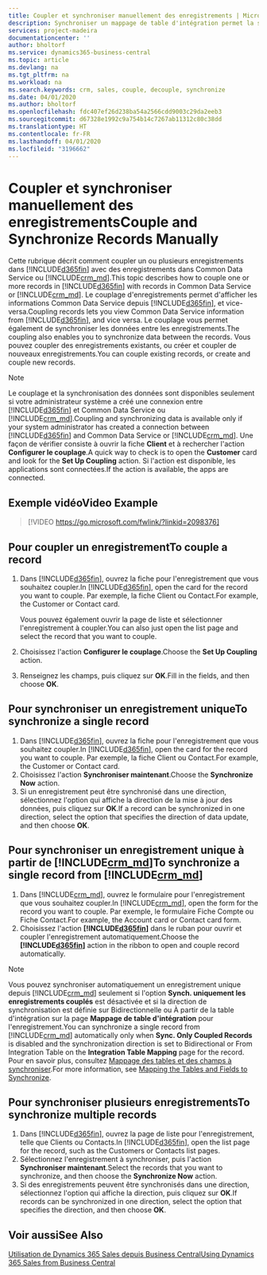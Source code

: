 ```yaml
---
title: Coupler et synchroniser manuellement des enregistrements | Microsoft Docs
description: Synchroniser un mappage de table d'intégration permet la synchronisation des données dans tous les enregistrements dans une table de Business Central ainsi que de l'entité Dynamics 365 Sales qui sont couplées.
services: project-madeira
documentationcenter: ''
author: bholtorf
ms.service: dynamics365-business-central
ms.topic: article
ms.devlang: na
ms.tgt_pltfrm: na
ms.workload: na
ms.search.keywords: crm, sales, couple, decouple, synchronize
ms.date: 04/01/2020
ms.author: bholtorf
ms.openlocfilehash: fdc407ef26d238ba54a2566cdd9003c29da2eeb3
ms.sourcegitcommit: d67328e1992c9a754b14c7267ab11312c80c38dd
ms.translationtype: HT
ms.contentlocale: fr-FR
ms.lasthandoff: 04/01/2020
ms.locfileid: "3196662"
---
```

# <a name="couple-and-synchronize-records-manually"></a><span data-ttu-id="9e723-103">Coupler et synchroniser manuellement des enregistrements</span><span class="sxs-lookup"><span data-stu-id="9e723-103">Couple and Synchronize Records Manually</span></span>
<span data-ttu-id="9e723-104">Cette rubrique décrit comment coupler un ou plusieurs enregistrements dans [!INCLUDE[d365fin](includes/d365fin_md.md)] avec des enregistrements dans Common Data Service ou [!INCLUDE[crm_md](includes/crm_md.md)].</span><span class="sxs-lookup"><span data-stu-id="9e723-104">This topic describes how to couple one or more records in [!INCLUDE[d365fin](includes/d365fin_md.md)] with records in Common Data Service or [!INCLUDE[crm_md](includes/crm_md.md)].</span></span> <span data-ttu-id="9e723-105">Le couplage d'enregistrements permet d'afficher les informations Common Data Service depuis [!INCLUDE[d365fin](includes/d365fin_md.md)], et vice-versa.</span><span class="sxs-lookup"><span data-stu-id="9e723-105">Coupling records lets you view Common Data Service information from [!INCLUDE[d365fin](includes/d365fin_md.md)], and vice versa.</span></span> <span data-ttu-id="9e723-106">Le couplage vous permet également de synchroniser les données entre les enregistrements.</span><span class="sxs-lookup"><span data-stu-id="9e723-106">The coupling also enables you to synchronize data between the records.</span></span> <span data-ttu-id="9e723-107">Vous pouvez coupler des enregistrements existants, ou créer et coupler de nouveaux enregistrements.</span><span class="sxs-lookup"><span data-stu-id="9e723-107">You can couple existing records, or create and couple new records.</span></span>

> [!Note]
> <span data-ttu-id="9e723-108">Le couplage et la synchronisation des données sont disponibles seulement si votre administrateur système a créé une connexion entre [!INCLUDE[d365fin](includes/d365fin_md.md)] et Common Data Service ou [!INCLUDE[crm_md](includes/crm_md.md)].</span><span class="sxs-lookup"><span data-stu-id="9e723-108">Coupling and synchronizing data is available only if your system administrator has created a connection between [!INCLUDE[d365fin](includes/d365fin_md.md)] and Common Data Service or [!INCLUDE[crm_md](includes/crm_md.md)].</span></span> <span data-ttu-id="9e723-109">Une façon de vérifier consiste à ouvrir la fiche **Client** et à rechercher l'action **Configurer le couplage**.</span><span class="sxs-lookup"><span data-stu-id="9e723-109">A quick way to check is to open the **Customer** card and look for the **Set Up Coupling** action.</span></span> <span data-ttu-id="9e723-110">Si l'action est disponible, les applications sont connectées.</span><span class="sxs-lookup"><span data-stu-id="9e723-110">If the action is available, the apps are connected.</span></span>   

## <a name="video-example"></a><span data-ttu-id="9e723-111">Exemple vidéo</span><span class="sxs-lookup"><span data-stu-id="9e723-111">Video Example</span></span>

> [!VIDEO https://go.microsoft.com/fwlink/?linkid=2098376]

## <a name="to-couple-a-record"></a><span data-ttu-id="9e723-112">Pour coupler un enregistrement</span><span class="sxs-lookup"><span data-stu-id="9e723-112">To couple a record</span></span>  
1.  <span data-ttu-id="9e723-113">Dans [!INCLUDE[d365fin](includes/d365fin_md.md)], ouvrez la fiche pour l'enregistrement que vous souhaitez coupler.</span><span class="sxs-lookup"><span data-stu-id="9e723-113">In [!INCLUDE[d365fin](includes/d365fin_md.md)], open the card for the record you want to couple.</span></span> <span data-ttu-id="9e723-114">Par exemple, la fiche Client ou Contact.</span><span class="sxs-lookup"><span data-stu-id="9e723-114">For example, the Customer or Contact card.</span></span>  

    <span data-ttu-id="9e723-115">Vous pouvez également ouvrir la page de liste et sélectionner l'enregistrement à coupler.</span><span class="sxs-lookup"><span data-stu-id="9e723-115">You can also just open the list page and select the record that you want to couple.</span></span>  

2.  <span data-ttu-id="9e723-116">Choisissez l'action **Configurer le couplage**.</span><span class="sxs-lookup"><span data-stu-id="9e723-116">Choose the **Set Up Coupling** action.</span></span>  
3.  <span data-ttu-id="9e723-117">Renseignez les champs, puis cliquez sur **OK**.</span><span class="sxs-lookup"><span data-stu-id="9e723-117">Fill in the fields, and then choose **OK**.</span></span>  

## <a name="to-synchronize-a-single-record"></a><span data-ttu-id="9e723-118">Pour synchroniser un enregistrement unique</span><span class="sxs-lookup"><span data-stu-id="9e723-118">To synchronize a single record</span></span>  
1.  <span data-ttu-id="9e723-119">Dans [!INCLUDE[d365fin](includes/d365fin_md.md)], ouvrez la fiche pour l'enregistrement que vous souhaitez coupler.</span><span class="sxs-lookup"><span data-stu-id="9e723-119">In [!INCLUDE[d365fin](includes/d365fin_md.md)], open the card for the record you want to couple.</span></span> <span data-ttu-id="9e723-120">Par exemple, la fiche Client ou Contact.</span><span class="sxs-lookup"><span data-stu-id="9e723-120">For example, the Customer or Contact card.</span></span>  
2.  <span data-ttu-id="9e723-121">Choisissez l'action **Synchroniser maintenant**.</span><span class="sxs-lookup"><span data-stu-id="9e723-121">Choose the **Synchronize Now** action.</span></span>  
3.  <span data-ttu-id="9e723-122">Si un enregistrement peut être synchronisé dans une direction, sélectionnez l'option qui affiche la direction de la mise à jour des données, puis cliquez sur **OK**.</span><span class="sxs-lookup"><span data-stu-id="9e723-122">If a record can be synchronized in one direction, select the option that specifies the direction of data update, and then choose **OK**.</span></span>  

## <a name="to-synchronize-a-single-record-from-crm_md"></a><span data-ttu-id="9e723-123">Pour synchroniser un enregistrement unique à partir de [!INCLUDE[crm_md](includes/crm_md.md)]</span><span class="sxs-lookup"><span data-stu-id="9e723-123">To synchronize a single record from [!INCLUDE[crm_md](includes/crm_md.md)]</span></span>  
1.  <span data-ttu-id="9e723-124">Dans [!INCLUDE[crm_md](includes/crm_md.md)], ouvrez le formulaire pour l'enregistrement que vous souhaitez coupler.</span><span class="sxs-lookup"><span data-stu-id="9e723-124">In [!INCLUDE[crm_md](includes/crm_md.md)], open the form for the record you want to couple.</span></span> <span data-ttu-id="9e723-125">Par exemple, le formulaire Fiche Compte ou Fiche Contact.</span><span class="sxs-lookup"><span data-stu-id="9e723-125">For example, the Account card or Contact card form.</span></span>  
2.  <span data-ttu-id="9e723-126">Choisissez l'action **[!INCLUDE[d365fin](includes/d365fin_md.md)]** dans le ruban pour ouvrir et coupler l'enregistrement automatiquement.</span><span class="sxs-lookup"><span data-stu-id="9e723-126">Choose the **[!INCLUDE[d365fin](includes/d365fin_md.md)]** action in the ribbon to open and couple record automatically.</span></span>

> [!Note]
> <span data-ttu-id="9e723-127">Vous pouvez synchroniser automatiquement un enregistrement unique depuis [!INCLUDE[crm_md](includes/crm_md.md)] seulement si l'option **Synch. uniquement les enregistrements couplés** est désactivée et si la direction de synchronisation est définie sur Bidirectionnelle ou À partir de la table d'intégration sur la page **Mappage de table d'intégration** pour l'enregistrement.</span><span class="sxs-lookup"><span data-stu-id="9e723-127">You can synchronize a single record from [!INCLUDE[crm_md](includes/crm_md.md)] automatically only when **Sync. Only Coupled Records** is disabled and the synchronization direction is set to Bidirectional or From Integration Table on the **Integration Table Mapping** page for the record.</span></span> <span data-ttu-id="9e723-128">Pour en savoir plus, consultez [Mappage des tables et des champs à synchroniser](admin-how-to-modify-table-mappings-for-synchronization.md#creating-new-records).</span><span class="sxs-lookup"><span data-stu-id="9e723-128">For more information, see [Mapping the Tables and Fields to Synchronize](admin-how-to-modify-table-mappings-for-synchronization.md#creating-new-records).</span></span>     

## <a name="to-synchronize-multiple-records"></a><span data-ttu-id="9e723-129">Pour synchroniser plusieurs enregistrements</span><span class="sxs-lookup"><span data-stu-id="9e723-129">To synchronize multiple records</span></span>  
1.  <span data-ttu-id="9e723-130">Dans [!INCLUDE[d365fin](includes/d365fin_md.md)], ouvrez la page de liste pour l'enregistrement, telle que Clients ou Contacts.</span><span class="sxs-lookup"><span data-stu-id="9e723-130">In [!INCLUDE[d365fin](includes/d365fin_md.md)], open the list page for the record, such as the Customers or Contacts list pages.</span></span>  
2.  <span data-ttu-id="9e723-131">Sélectionnez l'enregistrement à synchroniser, puis l'action **Synchroniser maintenant**.</span><span class="sxs-lookup"><span data-stu-id="9e723-131">Select the records that you want to synchronize, and then choose the **Synchronize Now** action.</span></span>  
3.  <span data-ttu-id="9e723-132">Si des enregistrements peuvent être synchronisés dans une direction, sélectionnez l'option qui affiche la direction, puis cliquez sur **OK**.</span><span class="sxs-lookup"><span data-stu-id="9e723-132">If records can be synchronized in one direction, select the option that specifies the direction, and then choose **OK**.</span></span>  

## <a name="see-also"></a><span data-ttu-id="9e723-133">Voir aussi</span><span class="sxs-lookup"><span data-stu-id="9e723-133">See Also</span></span>  
[<span data-ttu-id="9e723-134">Utilisation de Dynamics 365 Sales depuis Business Central</span><span class="sxs-lookup"><span data-stu-id="9e723-134">Using Dynamics 365 Sales from Business Central</span></span>](marketing-integrate-dynamicscrm.md)
